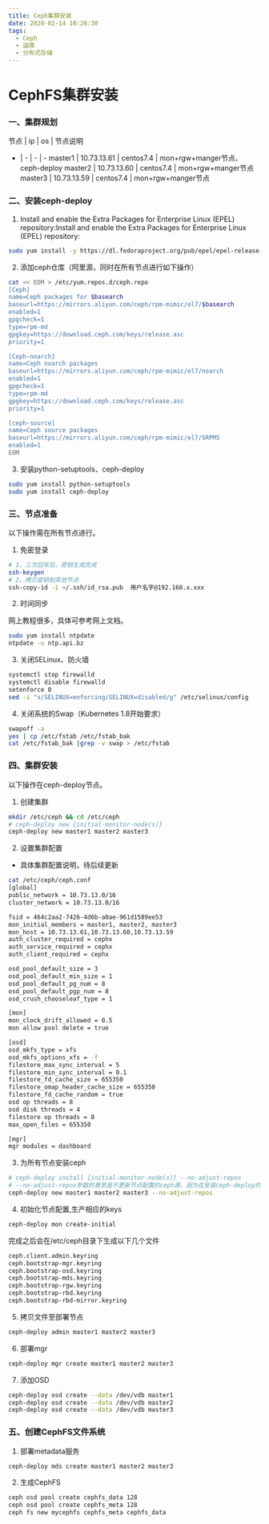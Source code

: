 ```yaml
---
title: Ceph集群安装
date: 2020-02-14 10:28:30
tags:
  - Ceph 
  - 运维
  - 分布式存储
---
```

# CephFS集群安装

### 一、集群规划

节点 | ip | os | 节点说明
- | - | - | -
master1 | 10.73.13.61 | centos7.4 | mon+rgw+manger节点、ceph-deploy
master2 | 10.73.13.60 | centos7.4 | mon+rgw+manger节点
master3 | 10.73.13.59 | centos7.4 | mon+rgw+manger节点

### 二、安装ceph-deploy

1. Install and enable the Extra Packages for Enterprise Linux (EPEL) repository:Install and enable the Extra Packages for Enterprise Linux (EPEL) repository:

```sh
sudo yum install -y https://dl.fedoraproject.org/pub/epel/epel-release-latest-7.noarch.rpm
```

2. 添加ceph仓库（阿里源，同时在所有节点进行如下操作）

```sh
cat << EOM > /etc/yum.repos.d/ceph.repo
[Ceph]
name=Ceph packages for $basearch
baseurl=https://mirrors.aliyun.com/ceph/rpm-mimic/el7/$basearch
enabled=1
gpgcheck=1
type=rpm-md
gpgkey=https://download.ceph.com/keys/release.asc
priority=1

[Ceph-noarch]
name=Ceph noarch packages
baseurl=https://mirrors.aliyun.com/ceph/rpm-mimic/el7/noarch
enabled=1
gpgcheck=1
type=rpm-md
gpgkey=https://download.ceph.com/keys/release.asc
priority=1

[ceph-source]
name=Ceph source packages
baseurl=https://mirrors.aliyun.com/ceph/rpm-mimic/el7/SRPMS
enabled=1
EOM
```
3. 安装python-setuptools、ceph-deploy

```sh
sudo yum install python-setuptools
sudo yum install ceph-deploy
```

### 三、节点准备

以下操作需在所有节点进行。

1. 免密登录

```sh
# 1、三次回车后，密钥生成完成
ssh-keygen
# 2、拷贝密钥到其他节点
ssh-copy-id -i ~/.ssh/id_rsa.pub  用户名字@192.168.x.xxx
```

2. 时间同步

网上教程很多，具体可参考网上文档。
```sh
sudo yum install ntpdate
ntpdate -u ntp.api.bz
```

3. 关闭SELinux、防火墙

```sh
systemctl stop firewalld
systemctl disable firewalld
setenforce 0
sed -i "s/SELINUX=enforcing/SELINUX=disabled/g" /etc/selinux/config
```

4. 关闭系统的Swap（Kubernetes 1.8开始要求）
	
```sh
swapoff -a
yes | cp /etc/fstab /etc/fstab_bak
cat /etc/fstab_bak |grep -v swap > /etc/fstab
```

### 四、集群安装

以下操作在ceph-deploy节点。

1. 创建集群

```sh
mkdir /etc/ceph && cd /etc/ceph
# ceph-deploy new {initial-monitor-node(s)}
ceph-deploy new master1 master2 master3 
```

2. 设置集群配置

* 具体集群配置说明，待后续更新

```sh
cat /etc/ceph/ceph.conf
[global]
public_network = 10.73.13.0/16
cluster_network = 10.73.13.0/16

fsid = 464c2aa2-7426-4d6b-a0ae-961d1589ee53
mon_initial_members = master1, master2, master3
mon_host = 10.73.13.61,10.73.13.60,10.73.13.59
auth_cluster_required = cephx
auth_service_required = cephx
auth_client_required = cephx

osd_pool_default_size = 3
osd_pool_default_min_size = 1
osd_pool_default_pg_num = 8
osd_pool_default_pgp_num = 8
osd_crush_chooseleaf_type = 1

[mon]
mon_clock_drift_allowed = 0.5
mon allow pool delete = true

[osd]
osd_mkfs_type = xfs
osd_mkfs_options_xfs = -f
filestore_max_sync_interval = 5
filestore_min_sync_interval = 0.1
filestore_fd_cache_size = 655350
filestore_omap_header_cache_size = 655350
filestore_fd_cache_random = true
osd op threads = 8
osd disk threads = 4
filestore op threads = 8
max_open_files = 655350

[mgr]
mgr modules = dashboard

```

3. 为所有节点安装ceph

```sh
# ceph-deploy install {initial-monitor-node(s)} --no-adjust-repos
# --no-adjust-repos参数的意思是不更新节点配置的ceph源，因为在安装ceph-deploy的步骤下已经为节点配置了阿里云的ceph源
ceph-deploy new master1 master2 master3 --no-adjust-repos
```

4. 初始化节点配置,生产相应的keys

```sh
ceph-deploy mon create-initial
```

完成之后会在/etc/ceph目录下生成以下几个文件

```sh
ceph.client.admin.keyring
ceph.bootstrap-mgr.keyring
ceph.bootstrap-osd.keyring
ceph.bootstrap-mds.keyring
ceph.bootstrap-rgw.keyring
ceph.bootstrap-rbd.keyring
ceph.bootstrap-rbd-mirror.keyring
```

5. 拷贝文件至部署节点

```sh
ceph-deploy admin master1 master2 master3
```

6. 部署mgr

```sh
ceph-deploy mgr create master1 master2 master3
```

7. 添加OSD

```sh
ceph-deploy osd create --data /dev/vdb master1
ceph-deploy osd create --data /dev/vdb master2
ceph-deploy osd create --data /dev/vdb master3
```

### 五、创建CephFS文件系统

1. 部署metadata服务

```sh
ceph-deploy mds create master1 master2 master3
```

2. 生成CephFS

```sh
ceph osd pool create cephfs_data 128
ceph osd pool create cephfs_meta 128
ceph fs new mycephfs cephfs_meta cephfs_data
```
